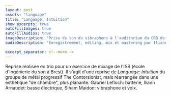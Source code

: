 ```yaml
---
layout: post
assets: "language"
title: "Language: Intuition"
show_excerpts: true
autoFillImages: true
autoFillAudios: true
imageDescription: "Prise de son du vibraphone à l'auditorium du CRR de Brest"
audioDescription: "Enregistrement, editing, mix et mastering par Iliann Arnaudet et Arthur Gicquel, avec le conseil artistique de Siham Maidon"

excerpt_separator: <!--more-->
---
```


Reprise réalisée en trio pour un exercice de mixage de l'ISB (école d'ingénierie du son à Brest).<!--more--> Il s'agit d'une reprise de *Language: Intuition* du groupe de métal progressif The Contorsionist, mais réarrangée dans une esthétique "de chambre", plus planante. Gabriel Lefloch: batterie, Iliann Arnaudet: basse électrique, Siham Maidon: vibraphone et voix.
